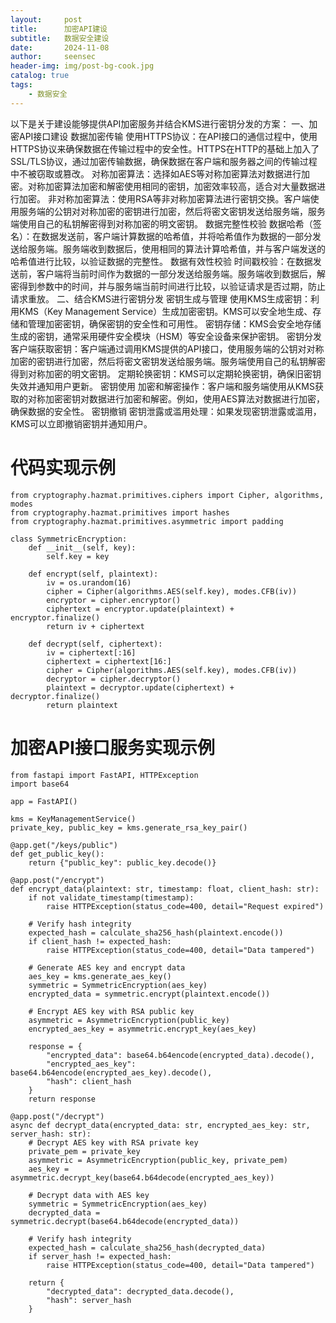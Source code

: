 ```yaml
---
layout:     post
title:      加密API建设
subtitle:   数据安全建设
date:       2024-11-08
author:     seensec
header-img: img/post-bg-cook.jpg
catalog: true
tags:
    - 数据安全
---
```

以下是关于建设能够提供API加密服务并结合KMS进行密钥分发的方案：
一、加密API接口建设
数据加密传输
使用HTTPS协议：在API接口的通信过程中，使用HTTPS协议来确保数据在传输过程中的安全性。HTTPS在HTTP的基础上加入了SSL/TLS协议，通过加密传输数据，确保数据在客户端和服务器之间的传输过程中不被窃取或篡改。
对称加密算法：选择如AES等对称加密算法对数据进行加密。对称加密算法加密和解密使用相同的密钥，加密效率较高，适合对大量数据进行加密。
非对称加密算法：使用RSA等非对称加密算法进行密钥交换。客户端使用服务端的公钥对对称加密的密钥进行加密，然后将密文密钥发送给服务端，服务端使用自己的私钥解密得到对称加密的明文密钥。
数据完整性校验
数据哈希（签名）：在数据发送前，客户端计算数据的哈希值，并将哈希值作为数据的一部分发送给服务端。服务端收到数据后，使用相同的算法计算哈希值，并与客户端发送的哈希值进行比较，以验证数据的完整性。
数据有效性校验
时间戳校验：在数据发送前，客户端将当前时间作为数据的一部分发送给服务端。服务端收到数据后，解密得到参数中的时间，并与服务端当前时间进行比较，以验证请求是否过期，防止请求重放。
二、结合KMS进行密钥分发
密钥生成与管理
使用KMS生成密钥：利用KMS（Key Management Service）生成加密密钥。KMS可以安全地生成、存储和管理加密密钥，确保密钥的安全性和可用性。
密钥存储：KMS会安全地存储生成的密钥，通常采用硬件安全模块（HSM）等安全设备来保护密钥。
密钥分发
客户端获取密钥：客户端通过调用KMS提供的API接口，使用服务端的公钥对对称加密的密钥进行加密，然后将密文密钥发送给服务端。服务端使用自己的私钥解密得到对称加密的明文密钥。
定期轮换密钥：KMS可以定期轮换密钥，确保旧密钥失效并通知用户更新。
密钥使用
加密和解密操作：客户端和服务端使用从KMS获取的对称加密密钥对数据进行加密和解密。例如，使用AES算法对数据进行加密，确保数据的安全性。
密钥撤销
密钥泄露或滥用处理：如果发现密钥泄露或滥用，KMS可以立即撤销密钥并通知用户。
# 代码实现示例
```
from cryptography.hazmat.primitives.ciphers import Cipher, algorithms, modes
from cryptography.hazmat.primitives import hashes
from cryptography.hazmat.primitives.asymmetric import padding

class SymmetricEncryption:
    def __init__(self, key):
        self.key = key

    def encrypt(self, plaintext):
        iv = os.urandom(16)
        cipher = Cipher(algorithms.AES(self.key), modes.CFB(iv))
        encryptor = cipher.encryptor()
        ciphertext = encryptor.update(plaintext) + encryptor.finalize()
        return iv + ciphertext

    def decrypt(self, ciphertext):
        iv = ciphertext[:16]
        ciphertext = ciphertext[16:]
        cipher = Cipher(algorithms.AES(self.key), modes.CFB(iv))
        decryptor = cipher.decryptor()
        plaintext = decryptor.update(ciphertext) + decryptor.finalize()
        return plaintext
```
# 加密API接口服务实现示例
```
from fastapi import FastAPI, HTTPException
import base64

app = FastAPI()

kms = KeyManagementService()
private_key, public_key = kms.generate_rsa_key_pair()

@app.get("/keys/public")
def get_public_key():
    return {"public_key": public_key.decode()}

@app.post("/encrypt")
def encrypt_data(plaintext: str, timestamp: float, client_hash: str):
    if not validate_timestamp(timestamp):
        raise HTTPException(status_code=400, detail="Request expired")

    # Verify hash integrity
    expected_hash = calculate_sha256_hash(plaintext.encode())
    if client_hash != expected_hash:
        raise HTTPException(status_code=400, detail="Data tampered")

    # Generate AES key and encrypt data
    aes_key = kms.generate_aes_key()
    symmetric = SymmetricEncryption(aes_key)
    encrypted_data = symmetric.encrypt(plaintext.encode())

    # Encrypt AES key with RSA public key
    asymmetric = AsymmetricEncryption(public_key)
    encrypted_aes_key = asymmetric.encrypt_key(aes_key)

    response = {
        "encrypted_data": base64.b64encode(encrypted_data).decode(),
        "encrypted_aes_key": base64.b64encode(encrypted_aes_key).decode(),
        "hash": client_hash
    }
    return response

@app.post("/decrypt")
async def decrypt_data(encrypted_data: str, encrypted_aes_key: str, server_hash: str):
    # Decrypt AES key with RSA private key
    private_pem = private_key
    asymmetric = AsymmetricEncryption(public_key, private_pem)
    aes_key = asymmetric.decrypt_key(base64.b64decode(encrypted_aes_key))

    # Decrypt data with AES key
    symmetric = SymmetricEncryption(aes_key)
    decrypted_data = symmetric.decrypt(base64.b64decode(encrypted_data))

    # Verify hash integrity
    expected_hash = calculate_sha256_hash(decrypted_data)
    if server_hash != expected_hash:
        raise HTTPException(status_code=400, detail="Data tampered")

    return {
        "decrypted_data": decrypted_data.decode(),
        "hash": server_hash
    }
```
